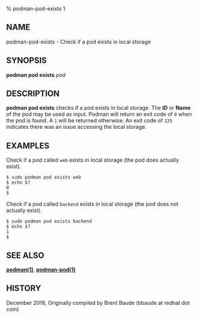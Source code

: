 % podman-pod-exists 1

## NAME

podman-pod-exists - Check if a pod exists in local storage

## SYNOPSIS

**podman pod exists** _pod_

## DESCRIPTION

**podman pod exists** checks if a pod exists in local storage. The **ID** or **Name**
of the pod may be used as input. Podman will return an exit code
of `0` when the pod is found. A `1` will be returned otherwise. An exit code of `125` indicates there
was an issue accessing the local storage.

## EXAMPLES

Check if a pod called `web` exists in local storage (the pod does actually exist).

```
$ sudo podman pod exists web
$ echo $?
0
$
```

Check if a pod called `backend` exists in local storage (the pod does not actually exist).

```
$ sudo podman pod exists backend
$ echo $?
1
$
```

## SEE ALSO

**[podman(1)](podman.md)**, **[podman-pod(1)](commands/podman-pod/podman-pod.md)**

## HISTORY

December 2018, Originally compiled by Brent Baude (bbaude at redhat dot com)

